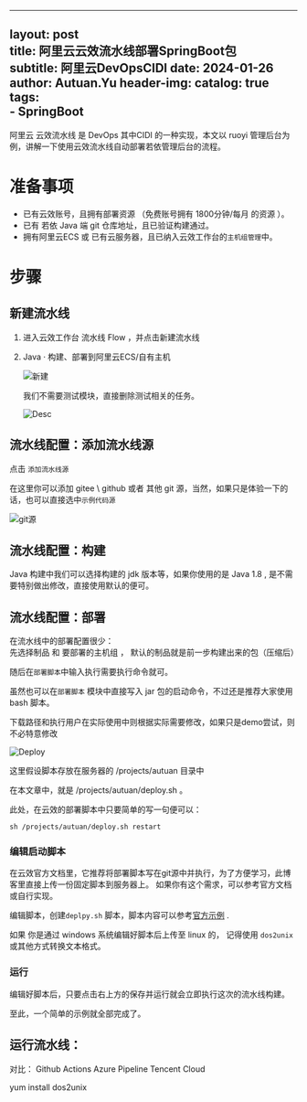 
---
layout:     post                    
title:      阿里云云效流水线部署SpringBoot包         
subtitle:   阿里云DevOpsCIDI
date:       2024-01-26              
author:     Autuan.Yu
header-img: 
catalog: true                      
tags:                               
    - SpringBoot
---


阿里云 云效流水线 是 DevOps 其中CIDI 的一种实现，本文以 ruoyi 管理后台为例，讲解一下使用云效流水线自动部署若依管理后台的流程。  

# 准备事项
- 已有云效账号，且拥有部署资源 （免费账号拥有 1800分钟/每月 的资源 ）。
- 已有 若依 Java 端 git 仓库地址，且已验证构建通过。
- 拥有阿里云ECS 或 已有云服务器，且已纳入云效工作台的`主机组管理`中。


# 步骤
## 新建流水线
1. 进入云效工作台 流水线 Flow ，并点击新建流水线
2. Java · 构建、部署到阿里云ECS/自有主机
        
    ![新建](https://autuan-blog.oss-cn-shanghai.aliyuncs.com/aliyun-flow/new_flow.png?x-oss-process=style/toWebp)
    
        
        
    我们不需要测试模块，直接删除测试相关的任务。
        
         
    ![Desc](https://autuan-blog.oss-cn-shanghai.aliyuncs.com/aliyun-flow/desc.png?x-oss-process=style/toWebp)
## 流水线配置：添加流水线源
点击 `添加流水线源`  

在这里你可以添加 gitee \ github 或者 其他 git 源，当然，如果只是体验一下的话，也可以直接选中`示例代码源`  

![git源](https://autuan-blog.oss-cn-shanghai.aliyuncs.com/aliyun-flow/git.png?x-oss-process=style/toWebp)
## 流水线配置：构建

Java 构建中我们可以选择构建的 jdk 版本等，如果你使用的是 Java 1.8 , 是不需要特别做出修改，直接使用默认的便可。

## 流水线配置：部署

在流水线中的部署配置很少：  
先选择制品 和 要部署的主机组 ， 默认的制品就是前一步构建出来的包（压缩后）

随后在`部署脚本`中输入执行需要执行命令就可。  

虽然也可以在`部署脚本` 模块中直接写入 jar 包的启动命令，不过还是推荐大家使用 bash 脚本。 

下载路径和执行用户在实际使用中则根据实际需要修改，如果只是demo尝试，则不必特意修改


![Deploy](https://autuan-blog.oss-cn-shanghai.aliyuncs.com/aliyun-flow/deploy.png?x-oss-process=style/toWebp)

这里假设脚本存放在服务器的 /projects/autuan 目录中

在本文章中，就是  /projects/autuan/deploy.sh 。


此处，在云效的部署脚本中只要简单的写一句便可以：

```
sh /projects/autuan/deploy.sh restart
```

### 编辑启动脚本 

在云效官方文档里，它推荐将部署脚本写在git源中并执行，为了方便学习，此博客里直接上传一份固定脚本到服务器上。 如果你有这个需求，可以参考官方文档或自行实现。  

编辑脚本，创建`deplpy.sh` 脚本，脚本内容可以参考[官方示例](https://atomgit.com/flow-example/spring-boot/blob/master/deploy.sh)  .

如果 你是通过 windows 系统编辑好脚本后上传至 linux 的， 记得使用 `dos2unix` 或其他方式转换文本格式。


### 运行
编辑好脚本后，只要点击右上方的保存并运行就会立即执行这次的流水线构建。  

至此，一个简单的示例就全部完成了。  


## 运行流水线：


对比：
Github Actions
Azure Pipeline
Tencent Cloud


yum install dos2unix
